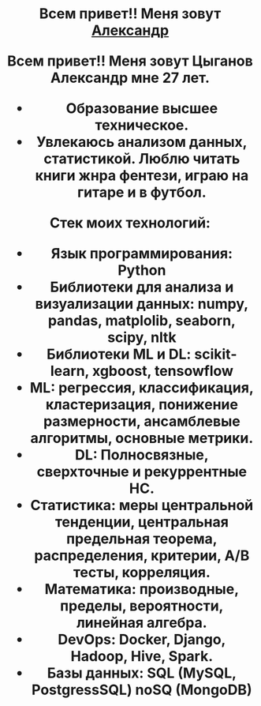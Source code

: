 <h1 align="center">Всем привет!! Меня зовут <a href="https://github.com/Alextsgnv" target="_blank">Александр</a> 
  
  
  
Всем привет!! 
Меня зовут Цыганов Александр мне 27 лет. 
- Образование высшее техническое.
- Увлекаюсь анализом данных, статистикой. Люблю читать книги жнра фентези, играю на гитаре и в футбол.

Стек моих технологий:
- Язык программирования: Python
- Библиотеки для анализа и визуализации данных: numpy, pandas, matplolib, seaborn, scipy, nltk
- Библиотеки ML и DL: scikit-learn, xgboost, tensowflow
- ML: регрессия, классификация, кластеризация, понижение размерности, ансамблевые алгоритмы, основные метрики.
- DL: Полносвязные, сверхточные и рекуррентные НС.
- Статистика: меры центральной тенденции, центральная предельная теорема, распределения, критерии, А/B тесты, корреляция.
- Математика:  производные, пределы, вероятности, линейная алгебра.
- DevOps: Docker, Django, Hadoop, Hive, Spark.
- Базы данных: SQL (MySQL, PostgressSQL) noSQ (MongoDB)
